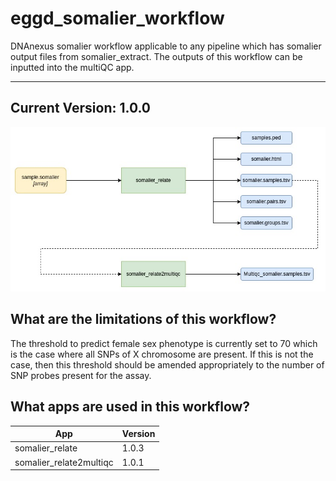 # eggd_somalier_workflow

DNAnexus somalier workflow applicable to any pipeline which has somalier
output files from somalier_extract. The outputs of this workflow
can be inputted into the multiQC app.

-------

## Current Version: 1.0.0
![Image of workflow](img/somalier_workflow.jpg)

## What are the limitations of this workflow?

The threshold to predict female sex phenotype is currently set to
70 which is the case where all SNPs of X chromosome are present. If this
is not the case, then this threshold should be amended appropriately
to the number of SNP probes present for the assay.

## What apps are used in this workflow?

|  App 	| Version  	|
|---	|---	|
|somalier_relate       |1.0.3|
|somalier_relate2multiqc   |1.0.1|